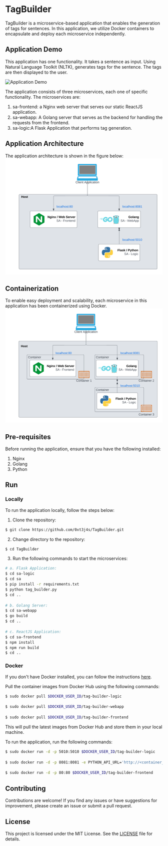 # TagBuilder

TagBuilder is a microservice-based application that enables the generation of tags for sentences. In this application, we utilize Docker containers to encapsulate and deploy each microservice independently. 

## Application Demo
This application has one functionality. It takes a sentence as input. Using Natural Language Toolkit (NLTK), generates tags for the sentence. The tags are then displayed to the user. 

![Application Demo](/images/TagBuilder_demo.gif)

The application consists of three microservices, each one of specific functionality. The microservices are:
1. sa-frontend: a Nginx web server that serves our static ReactJS application.
2. sa-webapp: A Golang server that serves as the backend for handling the requests from the frontend.
3. sa-logic:A Flask Application that performs tag generation.

## Application Architecture
The application architecture is shown in the figure below:
![TagBuilder Architecture](/images/microservice_architecture.png)

## Containerization
To enable easy deployment and scalability, each microservice in this application has been containerized using Docker. 
![Containerized Microservices](/images/containerized_microservices.png)

## Pre-requisites

Before running the application, ensure that you have the following installed:

1. Nginx
2. Golang
3. Python

## Run

### Locally
To run the application locally, follow the steps below:
1. Clone the repository:
```bash
$ git clone https://github.com/0xt3j4s/TagBuilder.git
```
2. Change directory to the repository:
```bash
$ cd TagBuilder
```
3. Run the following commands to start the microservices: <br>


    
```bash
# a. Flask Application:
$ cd sa-logic
$ cd sa
$ pip install -r requirements.txt
$ python tag_builder.py
$ cd ..

# b. Golang Server:
$ cd sa-webapp
$ go build
$ cd ..

# c. ReactJS Application:
$ cd sa-frontend
$ npm install
$ npm run build
$ cd ..
```


### Docker
If you don't have Docker installed, you can follow the instructions [here](https://docs.docker.com/get-docker/).

Pull the container images from Docker Hub using the following commands:

```bash
$ sudo docker pull $DOCKER_USER_ID/tag-builder-logic

$ sudo docker pull $DOCKER_USER_ID/tag-builder-webapp

$ sudo docker pull $DOCKER_USER_ID/tag-builder-frontend
```

This will pull the latest images from Docker Hub and store them in your local machine.

To run the application, run the following commands:

```bash
$ sudo docker run -d -p 5010:5010 $DOCKER_USER_ID/tag-builder-logic

$ sudo docker run -d -p 8081:8081 -e PYTHON_API_URL='http://<container_ip or docker machine ip>:5010' $DOCKER_USER_ID/tag-builder-webapp

$ sudo docker run -d -p 80:80 $DOCKER_USER_ID/tag-builder-frontend
```



## Contributing
Contributions are welcome! If you find any issues or have suggestions for improvement, please create an issue or submit a pull request.
<!-- If you would like to contribute to TagBuilder, please follow the guidelines in CONTRIBUTING.md. We welcome contributions from the community. -->

## License
This project is licensed under the MIT License. See the [LICENSE](/LICENSE) file for details.

